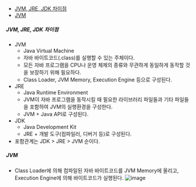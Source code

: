 * [JVM, JRE, JDK 차이점](#JVM-JRE-JDK-차이점)
* [JVM](#JVM)


##### JVM, JRE, JDK 차이점 <a id="JVM-JRE-JDK-차이점"></a>
- JVM
  - Java Virtual Machine
  - 자바 바이트코드(.class)를 실행할 수 있는 주체이다.
  - 모든 자바 프로그램을 CPU나 운영 체제의 종류와 무관하게 동일하게 동작할 것을 보장하기 위해 필요하다.
  - Class Loader, JVM Memory, Execution Engine 등으로 구성된다.
- JRE
  - Java Runtime Environment
  - JVM이 자바 프로그램을 동작시킬 때 필요한 라이브러리 파일들과 기타 파일들을 포함하여 JVM의 실행환경을 구성한다.
  - JVM + Java API로 구성된다.
- JDK
  - Java Development Kit
  - JRE + 개발 도구(컴파일러, 디버거 등)로 구성된다.
- 포함관계는 JDK > JRE > JVM 순이다.

##### JVM <a id="JVM"></a>
- Class Loader에 의해 컴파일된 자바 바이트코드를 JVM Memory에 올리고, Execution Engine에 의해 바이트코드가 실행된다.
![image](https://user-images.githubusercontent.com/35156064/119359057-2d175000-bce4-11eb-98cb-0f021fa811c4.png)

